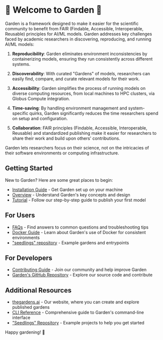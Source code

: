 # 🌱 Welcome to Garden 🌱

Garden is a framework designed to make it easier for the scientific community to benefit from FAIR (Findable, Accessible, Interoperable, Reusable) principles for AI/ML models. Garden addresses key challenges faced by academic researchers in discovering, reproducing, and running AI/ML models:

1. **Reproducibility**: Garden eliminates environment inconsistencies by containerizing models, ensuring they run consistently across different systems.

2. **Discoverability**: With curated "Gardens" of models, researchers can easily find, compare, and curate relevant models for their work.

3. **Accessibility**: Garden simplifies the process of running models on diverse computing resources, from local machines to HPC clusters, via Globus Compute integration.

4. **Time-saving**: By handling environment management and system-specific quirks, Garden significantly reduces the time researchers spend on setup and configuration.

5. **Collaboration**: FAIR principles (Findable, Accessible, Interoperable, Reusable) and standardized publishing make it easier for researchers to share their work and build upon others' contributions.

Garden lets researchers focus on their science, not on the intricacies of their software environments or computing infrastructure.

## Getting Started

New to Garden? Here are some great places to begin:

- [Installation Guide](user_guide/installation.md) - Get Garden set up on your machine
- [Overview](architecture_overview.md) - Understand Garden's key concepts and design
- [Tutorial](user_guide/tutorial.md) - Follow our step-by-step guide to publish your first model
## For Users

- [FAQs](user_guide/faqs.md) - Find answers to common questions and troubleshooting tips
- [Docker Guide](user_guide/docker.md) - Learn about Garden's use of Docker for consistent environments
- ["seedlings" repository](https://github.com/Garden-AI/seedlings) - Example gardens and entrypoints

## For Developers

- [Contributing Guide](developer_guide/contributing.md) - Join our community and help improve Garden
- [Garden's GitHub Repository](https://github.com/Garden-AI/garden) - Explore our source code and contribute

## Additional Resources

- [thegardens.ai](https://thegardens.ai) - Our website, where you can create and explore published gardens
- [CLI Reference](garden-ai.md) - Comprehensive guide to Garden's command-line interface
- ["Seedlings" Repository](https://github.com/Garden-AI/seedlings) - Example projects to help you get started


Happy gardening! 🌱
